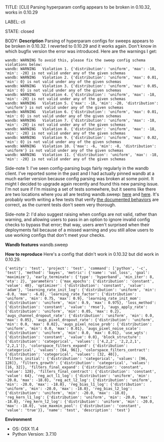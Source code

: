 TITLE:
[CLI] Parsing hyperparam config appears to be broken in 0.10.32, works in 0.10.29

LABEL:
cli

STATE:
closed

BODY:
**Description**
Parsing of hyperparam configs for sweeps appears to be broken in 0.10.32. I reverted to 0.10.29 and it works again. Don't know in which bugfix version the error was introduced. Here are the warnings I get:

```wandb: WARNING Malformed sweep config detected! This may cause your sweep to behave in unexpected ways.
wandb: WARNING To avoid this, please fix the sweep config schema violations below:
wandb: WARNING   Violation 1. {'distribution': 'uniform', 'max': -18, 'min': -20} is not valid under any of the given schemas
wandb: WARNING   Violation 2. {'distribution': 'uniform', 'max': 0.01, 'min': 0} is not valid under any of the given schemas
wandb: WARNING   Violation 3. {'distribution': 'uniform', 'max': 0.05, 'min': 0} is not valid under any of the given schemas
wandb: WARNING   Violation 4. {'distribution': 'uniform', 'max': -18, 'min': -20} is not valid under any of the given schemas
wandb: WARNING   Violation 5. {'max': -18, 'min': -20, 'distribution': 'uniform'} is not valid under any of the given schemas
wandb: WARNING   Violation 6. {'distribution': 'uniform', 'max': 0.01, 'min': 0} is not valid under any of the given schemas
wandb: WARNING   Violation 7. {'distribution': 'uniform', 'max': -18, 'min': -20} is not valid under any of the given schemas
wandb: WARNING   Violation 8. {'distribution': 'uniform', 'max': -18, 'min': -20} is not valid under any of the given schemas
wandb: WARNING   Violation 9. {'distribution': 'uniform', 'max': 0.02, 'min': 0} is not valid under any of the given schemas
wandb: WARNING   Violation 10. {'max': -6, 'min': -8, 'distribution': 'uniform'} is not valid under any of the given schemas
wandb: WARNING   Violation 11. {'distribution': 'uniform', 'max': -18, 'min': -20} is not valid under any of the given schemas
```

Side-note 1:  I've seen config-parsing bugs fairly regularly in the wandb client. I've reported some in the past and I had actually pinned wandb at a much earlier version because config parsing was broken at some point. It might I decided to upgrade again recently and found this new parsing issue. I'm not sure if I'm missing a set of tests somewhere, but it seems like there are two locations where you all are testing wandb.sweep:  [here](https://github.com/wandb/client/blob/b181d10f518d356555925be21ea71f1b0c5bebdb/tests/wandb_sweep_test.py) and [here](https://github.com/wandb/client/blob/b181d10f518d356555925be21ea71f1b0c5bebdb/standalone_tests/sweep_check.py). It's probably worth writing a few tests that verify [the documented behaviors](https://docs.wandb.ai/guides/sweeps/configuration) are correct, as the current tests don't seem very thorough. 

Side-note 2: I'd also suggest raising when configs are not valid, rather than warning, and allowing users to pass in an option to ignore invalid config checks to bypass that error; that way, users aren't surprised when their deployments fail because of a missed warning and you still allow users to use working configs that don't meet your checks.

**Wandb features**
wandb.sweep

**How to reproduce**
Here's a config that didn't work in 0.10.32 but did work in 0.10.29.

```
{'entity': 'test', 'project': 'test', 'command': ['python', '-c', 'test'], 'method': 'bayes', 'metric': {'name': 'val_loss', 'goal': 'maximize'}, 'early_terminate': {'type': 'hyperband', 'min_iter': 8, 'eta': 2}, 'parameters': {'max_epochs': {'distribution': 'constant', 'value': 40}, 'optimizer': {'distribution': 'constant', 'value': 'adam'}, 'learning_rate_init_log': {'distribution': 'uniform', 'min': -8.0, 'max': -6.0}, 'learning_rate_factor': {'distribution': 'uniform', 'min': 0.75, 'max': 0.9}, 'learning_rate_init_mom': {'distribution': 'uniform', 'min': 0.9, 'max': 0.975}, 'loss_method': {'distribution': 'constant', 'value': 'rmse'}, 'augs_apply_rate': {'distribution': 'uniform', 'min': 0.05, 'max': 0.2}, 'augs_channel_dropout_rate': {'distribution': 'uniform', 'min': 0.0, 'max': 0.05}, 'augs_pixel_dropout_rate': {'distribution': 'uniform', 'min': 0.0, 'max': 0.02}, 'augs_pixel_noise_prob': {'distribution': 'uniform', 'min': 0.0, 'max': 0.01}, 'augs_pixel_noise_scale': {'distribution': 'uniform', 'min': 0.0, 'max': 0.01}, 'use_wgts': {'distribution': 'constant', 'value': 0.0}, 'block_structure': {'distribution': 'categorical', 'values': ['4,2,2', '2,2,2,1', '2,2,1']}, 'colorspace_filters_expand': {'distribution': 'categorical', 'values': [64, 96]}, 'colorspace_filters_contract': {'distribution': 'categorical', 'values': [32, 40]}, 'filters_initial': {'distribution': 'categorical', 'values': [96, 128]}, 'filters_growth': {'distribution': 'categorical', 'values': [16, 32]}, 'filters_final_expand': {'distribution': 'constant', 'value': 128}, 'filters_final_contract': {'distribution': 'constant', 'value': 64}, 'reg_act_l1_log': {'distribution': 'uniform', 'min': -20.0, 'max': -18.0}, 'reg_act_l2_log': {'distribution': 'uniform', 'min': -20.0, 'max': -18.0}, 'reg_bias_l1_log': {'distribution': 'uniform', 'min': -20.0, 'max': -18.0}, 'reg_bias_l2_log': {'distribution': 'uniform', 'min': -20.0, 'max': -18.0}, 'reg_kern_l1_log': {'distribution': 'uniform', 'min': -20.0, 'max': -18.0}, 'reg_kern_l2_log': {'distribution': 'uniform', 'min': -20.0, 'max': -18.0}, 'use_maxmin_pool': {'distribution': 'constant', 'value': 'true'}}, 'name': 'test', 'description': 'test'}
```

**Environment**
- OS: OSX 11.4
- Python Version: 3.7.10


